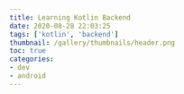 ```yaml
---
title: Learning Kotlin Backend
date: 2020-08-28 22:03:25
tags: ['kotlin', 'backend']
thumbnail: /gallery/thumbnails/header.png
toc: true
categories:
- dev
- android
---
```

